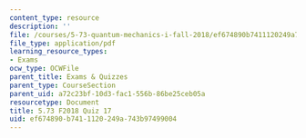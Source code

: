 ```yaml
---
content_type: resource
description: ''
file: /courses/5-73-quantum-mechanics-i-fall-2018/ef674890b7411120249a743b97499004_MIT5_73F18_quiz17.pdf
file_type: application/pdf
learning_resource_types:
- Exams
ocw_type: OCWFile
parent_title: Exams & Quizzes
parent_type: CourseSection
parent_uid: a72c23bf-10d3-fac1-556b-86be25ceb05a
resourcetype: Document
title: 5.73 F2018 Quiz 17
uid: ef674890-b741-1120-249a-743b97499004
---
```

